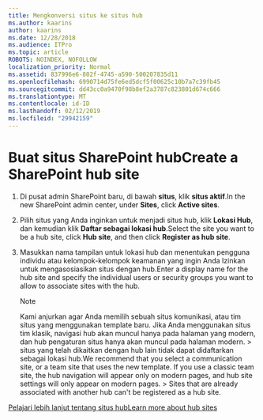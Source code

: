 ```yaml
---
title: Mengkonversi situs ke situs hub
ms.author: kaarins
author: kaarins
ms.date: 12/28/2018
ms.audience: ITPro
ms.topic: article
ROBOTS: NOINDEX, NOFOLLOW
localization_priority: Normal
ms.assetid: 837996e6-802f-4745-a590-500207835d11
ms.openlocfilehash: 6990714d75fe6ed5dcf5f00625c10b7a7c39fb45
ms.sourcegitcommit: dd43cc0a9470f98b8ef2a3787c823801d674c666
ms.translationtype: MT
ms.contentlocale: id-ID
ms.lasthandoff: 02/12/2019
ms.locfileid: "29942159"
---
```

# <a name="create-a-sharepoint-hub-site"></a><span data-ttu-id="6e654-102">Buat situs SharePoint hub</span><span class="sxs-lookup"><span data-stu-id="6e654-102">Create a SharePoint hub site</span></span>

1. <span data-ttu-id="6e654-103">Di pusat admin SharePoint baru, di bawah **situs**, klik **situs aktif**.</span><span class="sxs-lookup"><span data-stu-id="6e654-103">In the new SharePoint admin center, under **Sites**, click **Active sites**.</span></span> 
    
2. <span data-ttu-id="6e654-104">Pilih situs yang Anda inginkan untuk menjadi situs hub, klik **Lokasi Hub**, dan kemudian klik **Daftar sebagai lokasi hub**.</span><span class="sxs-lookup"><span data-stu-id="6e654-104">Select the site you want to be a hub site, click **Hub site**, and then click **Register as hub site**.</span></span> 
    
3. <span data-ttu-id="6e654-105">Masukkan nama tampilan untuk lokasi hub dan menentukan pengguna individu atau kelompok-kelompok keamanan yang ingin Anda Izinkan untuk mengasosiasikan situs dengan hub.</span><span class="sxs-lookup"><span data-stu-id="6e654-105">Enter a display name for the hub site and specify the individual users or security groups you want to allow to associate sites with the hub.</span></span>
    
    > [!NOTE]
    >  <span data-ttu-id="6e654-p101">Kami anjurkan agar Anda memilih sebuah situs komunikasi, atau tim situs yang menggunakan template baru. Jika Anda menggunakan situs tim klasik, navigasi hub akan muncul hanya pada halaman yang modern, dan hub pengaturan situs hanya akan muncul pada halaman modern. > situs yang telah dikaitkan dengan hub lain tidak dapat didaftarkan sebagai lokasi hub.</span><span class="sxs-lookup"><span data-stu-id="6e654-p101">We recommend that you select a communication site, or a team site that uses the new template. If you use a classic team site, the hub navigation will appear only on modern pages, and hub site settings will only appear on modern pages. >  Sites that are already associated with another hub can't be registered as a hub site.</span></span> 
  
[<span data-ttu-id="6e654-109">Pelajari lebih lanjut tentang situs hub</span><span class="sxs-lookup"><span data-stu-id="6e654-109">Learn more about hub sites</span></span>](https://go.microsoft.com/fwlink/?linkid=869149)
  

